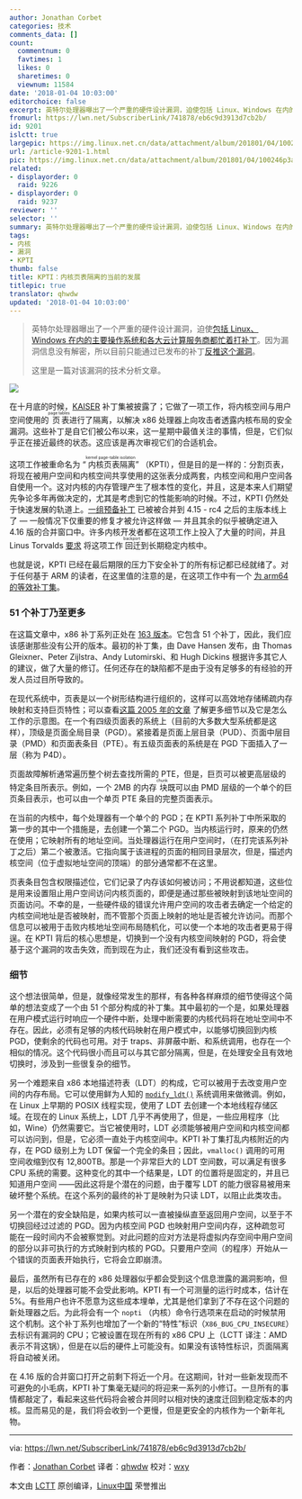 ```yaml
---
author: Jonathan Corbet
categories: 技术
comments_data: []
count:
  commentnum: 0
  favtimes: 1
  likes: 0
  sharetimes: 0
  viewnum: 11584
date: '2018-01-04 10:03:00'
editorchoice: false
excerpt: 英特尔处理器曝出了一个严重的硬件设计漏洞，迫使包括 Linux、Windows 在内的主要操作系统和各大云计算服务商都忙着打补丁。因为漏洞信息没有解密，所以目前只能通过已发布的补丁反推这个漏洞。这里是一篇对该漏洞的技术分析文章。
fromurl: https://lwn.net/SubscriberLink/741878/eb6c9d3913d7cb2b/
id: 9201
islctt: true
largepic: https://img.linux.net.cn/data/attachment/album/201801/04/100246p3apbjib33puazpj.jpg
url: /article-9201-1.html
pic: https://img.linux.net.cn/data/attachment/album/201801/04/100246p3apbjib33puazpj.jpg.thumb.jpg
related:
- displayorder: 0
  raid: 9226
- displayorder: 0
  raid: 9237
reviewer: ''
selector: ''
summary: 英特尔处理器曝出了一个严重的硬件设计漏洞，迫使包括 Linux、Windows 在内的主要操作系统和各大云计算服务商都忙着打补丁。因为漏洞信息没有解密，所以目前只能通过已发布的补丁反推这个漏洞。这里是一篇对该漏洞的技术分析文章。
tags:
- 内核
- 漏洞
- KPTI
thumb: false
title: KPTI：内核页表隔离的当前的发展
titlepic: true
translator: qhwdw
updated: '2018-01-04 10:03:00'
---
```



> 
> 英特尔处理器曝出了一个严重的硬件设计漏洞，迫使[包括 Linux、Windows 在内的主要操作系统和各大云计算服务商都忙着打补丁](https://www.theregister.co.uk/2018/01/02/intel_cpu_design_flaw/)。因为漏洞信息没有解密，所以目前只能通过已发布的补丁[反推这个漏洞](http://pythonsweetness.tumblr.com/post/169166980422/the-mysterious-case-of-the-linux-page-table)。
> 
> 
> 这里是一篇对该漏洞的技术分析文章。
> 
> 
> 


![](/data/attachment/album/201801/04/100246p3apbjib33puazpj.jpg)


在十月底的时候，[KAISER](https://lwn.net/Articles/738975/) 补丁集被披露了；它做了一项工作，将内核空间与用户空间使用的<ruby> 页表 <rt>  page tables </rt></ruby>进行了隔离，以解决 x86 处理器上向攻击者透露内核布局的安全漏洞。这些补丁是自它们被公布以来，这一星期中最值关注的事情，但是，它们似乎正在接近最终的状态。这应该是再次审视它们的合适机会。


这项工作被重命名为 “<ruby> 内核页表隔离 <rt>  kernel page-table isolation </rt></ruby>” （KPTI），但是目的是一样的：分割页表，将现在被用户空间和内核空间共享使用的这张表分成两套，内核空间和用户空间各自使用一个。这对内核的内存管理产生了根本性的变化，并且，这是本来人们期望先争论多年再做决定的，尤其是考虑到它的性能影响的时候。不过，KPTI 仍然处于快速发展的轨道上。[一组预备补丁](https://git.kernel.org/linus/64a48099b3b31568ac45716b7fafcb74a0c2fcfe) 已被被合并到 4.15 - rc4 之后的主版本线上了 — 一般情况下仅重要的修复才被允许这样做 — 并且其余的似乎被确定进入 4.16 版的合并窗口中。许多内核开发者都在这项工作上投入了大量的时间，并且 Linus Torvalds [要求](https://lwn.net/Articles/741882/) 将这项工作<ruby> 回迁 <rp>  （ </rp> <rt>  backport </rt> <rp>  ） </rp></ruby>到长期稳定内核中。


也就是说，KPTI 已经在最后期限的压力下安全补丁的所有标记都已经就绪了。对于任何基于 ARM 的读者，在这里值的注意的是，在这项工作中有一个 [为 arm64 的等效补丁集](https://lwn.net/Articles/740393/)。


### 51 个补丁乃至更多


在这篇文章中，x86 补丁系列正处在 [163 版本](https://lwn.net/Articles/741883/)。它包含 51 个补丁，因此，我们应该感谢那些没有公开的版本。最初的补丁集，由 Dave Hansen 发布，由 Thomas Gleixner、Peter Zijlstra、Andy Lutomirski、和 Hugh Dickins 根据许多其它人的建议，做了大量的修订。任何还存在的缺陷都不是由于没有足够多的有经验的开发人员过目所导致的。


在现代系统中，页表是以一个树形结构进行组织的，这样可以高效地存储稀疏内存映射和支持巨页特性；可以查看[这篇 2005 年的文章](https://lwn.net/Articles/117749/) 了解更多细节以及它是怎么工作的示意图。在一个有四级页面表的系统上（目前的大多数大型系统都是这样），顶级是页面全局目录（PGD）。紧接着是页面上层目录（PUD）、页面中层目录（PMD）和页面表条目（PTE）。有五级页面表的系统是在 PGD 下面插入了一层（称为 P4D）。


页面故障解析通常遍历整个树去查找所需的 PTE，但是，巨页可以被更高层级的特定条目所表示。例如，一个 2MB 的内存<ruby> 块 <rt>  chunk </rt></ruby>既可以由 PMD 层级的一个单个的巨页条目表示，也可以由一个单页 PTE 条目的完整页面表示。


在当前的内核中，每个处理器有一个单个的 PGD；在 KPTI 系列补丁中所采取的第一步的其中一个措施是，去创建一个第二个 PGD。当内核运行时，原来的仍然在使用；它映射所有的地址空间。当处理器运行在用户空间时，（在打完该系列补丁之后）第二个被激活。它指向属于该进程的页面的相同目录层次，但是，描述内核空间（位于虚拟地址空间的顶端）的部分通常都不在这里。


页表条目包含权限描述位，它们记录了内存该如何被访问；不用说都知道，这些位是用来设置阻止用户空间访问内核页面的，即便是通过那些被映射到该地址空间的页面访问。不幸的是，一些硬件级的错误允许用户空间的攻击者去确定一个给定的内核空间地址是否被映射，而不管那个页面上映射的地址是否被允许访问。而那个信息可以被用于击败内核地址空间布局随机化，可以使一个本地的攻击者更易于得逞。在 KPTI 背后的核心思想是，切换到一个没有内核空间映射的 PGD，将会使基于这个漏洞的攻击失效，而到现在为止，我们还没有看到这些攻击。


### 细节


这个想法很简单，但是，就像经常发生的那样，有各种各样麻烦的细节使得这个简单的想法变成了一个由 51 个部分构成的补丁集。其中最初的一个是，如果处理器在用户模式运行时响应一个硬件中断，处理中断需要的内核代码将在地址空间中不存在。因此，必须有足够的内核代码映射在用户模式中，以能够切换回到内核 PGD，使剩余的代码也可用。对于 traps、非屏蔽中断、和系统调用，也存在一个相似的情况。这个代码很小而且可以与其它部分隔离，但是，在处理安全且有效地切换时，涉及到一些很复杂的细节。


另一个难题来自 x86 本地描述符表（LDT）的构成，它可以被用于去改变用户空间的内存布局。它可以使用鲜为人知的 [`modify_ldt()`](http://man7.org/linux/man-pages/man2/modify_ldt.2.html) 系统调用来做微调。例如，在 Linux 上早期的 POSIX 线程实现，使用了 LDT 去创建一个本地线程存储区域。在现在的 Linux 系统上，LDT 几乎不再使用了，但是，一些应用程序（比如，Wine）仍然需要它。当它被使用时，LDT 必须能够被用户空间和内核空间都可以访问到，但是，它必须一直处于内核空间中。KPTI 补丁集打乱内核附近的内存，在 PGD 级别上为 LDT 保留一个完全的条目；因此，`vmalloc()` 调用的可用空间收缩到仅有 12,800TB。那是一个非常巨大的 LDT 空间数，可以满足有很多 CPU 系统的需要。这种变化的其中一个结果是，LDT 的位置将是固定的，并且已知道用户空间 ——因此这将是个潜在的问题，由于覆写 LDT 的能力很容易被用来破坏整个系统。在这个系列的最终的补丁是映射为只读 LDT，以阻止此类攻击。


另一个潜在的安全缺陷是，如果内核可以一直被操纵直至返回用户空间，以至于不切换回经过过滤的 PGD。因为内核空间 PGD 也映射用户空间内存，这种疏忽可能在一段时间内不会被察觉到。对此问题的应对方法是将虚拟内存空间中用户空间的部分以非可执行的方式映射到内核的 PGD。只要用户空间（的程序）开始从一个错误的页面表开始执行，它将会立即崩溃。


最后，虽然所有已存在的 x86 处理器似乎都会受到这个信息泄露的漏洞影响，但是，以后的处理器可能不会受此影响。KPTI 有一个可测量的运行时成本，估计在 5%。有些用户也许不愿意为这些成本埋单，尤其是他们拿到了不存在这个问题的新处理器之后。为此将会有一个 `nopti` （内核）命令行选项来在启动的时候禁用这个机制。这个补丁系列也增加了一个新的“特性”标识（`X86_BUG_CPU_INSECURE`）去标识有漏洞的 CPU；它被设置在现在所有的 x86 CPU 上（LCTT 译注：AMD 表示不背这锅），但是在以后的硬件上可能没有。如果没有该特性标识，页面隔离将自动被关闭。


在 4.16 版的合并窗口打开之前剩下将近一个月。在这期间，针对一些新发现而不可避免的小毛病，KPTI 补丁集毫无疑问的将迎来一系列的小修订。一旦所有的事情都敲定了，看起来这些代码将会被合并同时以相对快的速度迁回到稳定版本的内核。显而易见的是，我们将会收到一个更慢，但是更安全的内核作为一个新年礼物。




---


via: <https://lwn.net/SubscriberLink/741878/eb6c9d3913d7cb2b/>


作者：[Jonathan Corbet](https://lwn.net/SubscriberLink/741878/eb6c9d3913d7cb2b/) 译者：[qhwdw](https://github.com/qhwdw) 校对：[wxy](https://github.com/wxy)


本文由 [LCTT](https://github.com/LCTT/TranslateProject) 原创编译，[Linux中国](https://linux.cn/) 荣誉推出